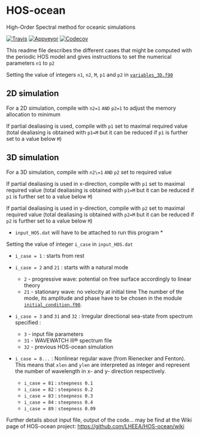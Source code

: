 # HOS-ocean 

High-Order Spectral method for oceanic simulations

[![Travis][buildstatus_image_travis]][travisci]
[![Appveyor][buildstatus_image_appveyor]][appveyorci]
[![Codecov][codecov_image]][codecovci]

This readme file describes the different cases that might be computed with the periodic HOS model
and gives instructions to set the numerical parameters `n1` to `p2`

Setting the value of integers `n1`, `n2`, `M`, `p1` and `p2` in
[`variables_3D.f90`](sources/HOS/variables_3D.f90)

## 2D simulation

For a 2D simulation, compile with `n2=1` `AND` `p2=1` to adjust the memory allocation to minimum

If partial dealiasing is used, compile with `p1` set to maximal required value
(total dealiasing is obtained with `p1=M`
but it can be reduced if `p1` is further set to a value below `M`)

## 3D simulation

For a 3D simulation, compile with `n2\=1` `AND` `p2` set to required value

If partial dealiasing is used in x-direction,
compile with `p1` set to maximal required value
(total dealiasing is obtained with `p1=M`
but it can be reduced if `p1` is further set to a value below `M`)

If partial dealiasing is used in y-direction,
compile with `p2` set to maximal required value
(total dealiasing is obtained with `p2=M`
but it can be reduced if `p2` is further set to a value below `M`)

* `input_HOS.dat` will have to be attached to run this program *

Setting the value of integer `i_case` in `input_HOS.dat`

- `i_case = 1` : starts from rest

- `i_case = 2` and `21` : starts with a natural mode

   - `2`  - progressive wave: potential on free surface accordingly to linear theory
   - `21` - stationary wave: no velocity at initial time
   The number of the mode, its amplitude and phase have to be chosen
   in the module [`initial_condition.f90`](sources/HOS/initial_condition.f90).

- `i_case = 3` and `31` and `32` : Irregular directional sea-state from spectrum specified :

    - `3`  - input file parameters
    - `31` - WAVEWATCH III® spectrum file
    - `32` - previous HOS-ocean simulation

- `i_case = 8...` : Nonlinear regular wave (from Rienecker and Fenton).
   This means that `xlen` and `ylen` are interpreted as integer and
   represent the number of wavelength in x- and y- direction
   respectively.

    - `i_case = 81` : `steepness 0.1`
    - `i_case = 82` : `steepness 0.2`
    - `i_case = 83` : `steepness 0.3`
    - `i_case = 84` : `steepness 0.4`
    - `i_case = 89` : `steepness 0.09`

Further details about input file, output of the code...
may be find at the Wiki page of
HOS-ocean project: https://github.com/LHEEA/HOS-ocean/wiki


[buildstatus_image_travis]: https://travis-ci.org/LHEEA/HOS-ocean.svg?branch=master
[travisci]: https://travis-ci.org/LHEEA/HOS-ocean

[buildstatus_image_appveyor]: https://ci.appveyor.com/api/projects/status/kgkw3p6ygj47j2oj?svg=true
[appveyorci]: https://ci.appveyor.com/project/LHEEA/hos-ocean

[codecov_image]: https://codecov.io/gh/LHEEA/HOS-ocean/branch/master/graph/badge.svg
[codecovci]: https://codecov.io/gh/LHEEA/HOS-ocean